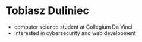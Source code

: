 # Tobiasz Duliniec
* computer science student at Collegium Da Vinci
* interested in cybersecurity and web development
